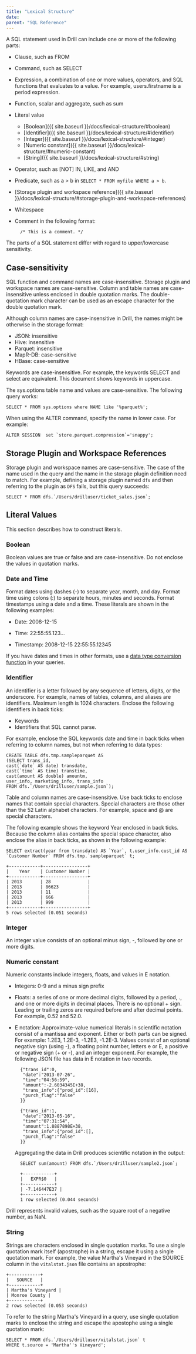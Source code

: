 ```yaml
---
title: "Lexical Structure"
date:  
parent: "SQL Reference"
---
```


A SQL statement used in Drill can include one or more of the following parts:

* Clause, such as FROM
* Command, such as SELECT 
* Expression, a combination of one or more values, operators, and SQL functions that evaluates to a value. For example, users.firstname is a period expression.
* Function, scalar and aggregate, such as sum
* Literal value

  * [Boolean]({{ site.baseurl }}/docs/lexical-structure/#boolean)
  * [Identifier]({{ site.baseurl }}/docs/lexical-structure/#identifier)
  * [Integer]({{ site.baseurl }}/docs/lexical-structure/#integer)
  * [Numeric constant]({{ site.baseurl }}/docs/lexical-structure/#numeric-constant)
  * [String]({{ site.baseurl }}/docs/lexical-structure/#string)

* Operator, such as [NOT] IN, LIKE, and AND
* Predicate, such as a > b in `SELECT * FROM myfile WHERE a > b`.
* [Storage plugin and workspace reference]({{ site.baseurl }}/docs/lexical-structure/#storage-plugin-and-workspace-references)
* Whitespace
* Comment in the following format: 

        /* This is a comment. */

The parts of a SQL statement differ with regard to upper/lowercase sensitivity.

## Case-sensitivity

SQL function and command names are case-insensitive. Storage plugin and workspace names are case-sensitive. Column and table names are case-insensitive unless enclosed in double quotation marks. The double-quotation mark character can be used as an escape character for the double quotation mark.

Although column names are case-insensitive in Drill, the names might be otherwise in the storage format:

* JSON: insensitive
* Hive: insensitive
* Parquet: insensitive
* MapR-DB: case-sensitive
* HBase: case-sensitive

Keywords are case-insensitive. For example, the keywords SELECT and select are equivalent. This document shows keywords in uppercase.

The sys.options table name and values are case-sensitive. The following query works:

    SELECT * FROM sys.options where NAME like '%parquet%';

When using the ALTER command, specify the name in lower case. For example:

    ALTER SESSION  set `store.parquet.compression`='snappy';

## Storage Plugin and Workspace References

Storage plugin and workspace names are case-sensitive. The case of the name used in the query and the name in the storage plugin definition need to match. For example, defining a storage plugin named `dfs` and then referring to the plugin as `DFS` fails, but this query succeeds:

    SELECT * FROM dfs.`/Users/drilluser/ticket_sales.json`;

## Literal Values

This section describes how to construct literals.

### Boolean
Boolean values are true or false and are case-insensitive. Do not enclose the values in quotation marks.

### Date and Time
Format dates using dashes (-) to separate year, month, and day. Format time using colons (:) to separate hours, minutes and seconds. Format timestamps using a date and a time. These literals are shown in the following examples:

* Date: 2008-12-15

* Time: 22:55:55.123...

* Timestamp: 2008-12-15 22:55:55.12345

If you have dates and times in other formats, use a [data type conversion function](/data-type-conversion/#other-data-type-conversions) in your queries.

### Identifier
An identifier is a letter followed by any sequence of letters, digits, or the underscore. For example, names of tables, columns, and aliases are identifiers. Maximum length is 1024 characters. Enclose the following identifiers in back ticks:

* Keywords
* Identifiers that SQL cannot parse. 

For example, enclose the SQL keywords date and time in back ticks when referring to column names, but not when referring to data types:

    CREATE TABLE dfs.tmp.sampleparquet AS 
    (SELECT trans_id, 
    cast(`date` AS date) transdate, 
    cast(`time` AS time) transtime, 
    cast(amount AS double) amountm,
    user_info, marketing_info, trans_info 
    FROM dfs.`/Users/drilluser/sample.json`);

Table and column names are case-insensitive. Use back ticks to enclose names that contain special characters. Special characters are those other than the 52 Latin alphabet characters. For example, space and @ are special characters. 

The following example shows the keyword Year enclosed in back ticks. Because the column alias contains the special space character, also enclose the alias in back ticks, as shown in the following example:

    SELECT extract(year from transdate) AS `Year`, t.user_info.cust_id AS `Customer Number` FROM dfs.tmp.`sampleparquet` t;

    +------------+-----------------+
    |    Year    | Customer Number |
    +------------+-----------------+
    | 2013       | 28              |
    | 2013       | 86623           |
    | 2013       | 11              |
    | 2013       | 666             |
    | 2013       | 999             |
    +------------+-----------------+
    5 rows selected (0.051 seconds)

### Integer
An integer value consists of an optional minus sign, -, followed by one or more digits.

### Numeric constant

Numeric constants include integers, floats, and values in E notation.

* Integers: 0-9 and a minus sign prefix
* Floats: a series of one or more decimal digits, followed by a period, ., and one or more digits in decimal places. There is no optional + sign. Leading or trailing zeros are required before and after decimal points. For example, 0.52 and 52.0. 
* E notation: Approximate-value numerical literals in scientific notation consist of a mantissa and exponent. Either or both parts can be signed. For example: 1.2E3, 1.2E-3, -1.2E3, -1.2E-3. Values consist of an optional negative sign (using -), a floating point number, letters e or E, a positive or negative sign (+ or -), and an integer exponent. For example, the following JSON file has data in E notation in two records.

        {"trans_id":0,
         "date":"2013-07-26",
         "time":"04:56:59",
         "amount":-2.6034345E+38,
         "trans_info":{"prod_id":[16],
         "purch_flag":"false"
        }}

        {"trans_id":1,
         "date":"2013-05-16",
         "time":"07:31:54",
         "amount":1.8887898E+38,
         "trans_info":{"prod_id":[],
         "purch_flag":"false"
        }}
  Aggregating the data in Drill produces scientific notation in the output:

        SELECT sum(amount) FROM dfs.`/Users/drilluser/sample2.json`;

        +------------+
        |   EXPR$0   |
        +------------+
        | -7.146447E37 |
        +------------+
        1 row selected (0.044 seconds)

Drill represents invalid values, such as the square root of a negative number, as NaN.

### String
Strings are characters enclosed in single quotation marks. To use a single quotation mark itself (apostrophe) in a string, escape it using a single quotation mark. For example, the value Martha's Vineyard in the SOURCE column in the `vitalstat.json` file contains an apostrophe:

    +------------+
    |   SOURCE   |
    +------------+
    | Martha's Vineyard |
    | Monroe County |
    +------------+
    2 rows selected (0.053 seconds)

To refer to the string Martha's Vineyard in a query, use single quotation marks to enclose the string and escape the apostophe using a single quotation mark:

    SELECT * FROM dfs.`/Users/drilluser/vitalstat.json` t 
    WHERE t.source = 'Martha''s Vineyard';





